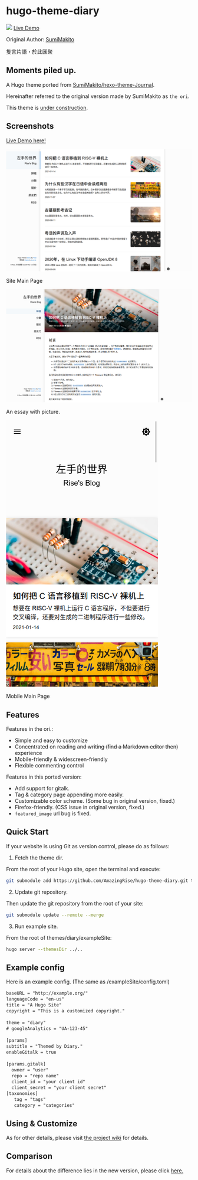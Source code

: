 # hugo-theme-diary
![](https://img.shields.io/badge/license-MIT-blue.svg)
[Live Demo](https://amazingrise.net/hugo-theme-diary/)

Original Author: [SumiMakito](https://github.com/SumiMakito)

隻言片語・於此匯聚

Moments piled up.
---

A Hugo theme ported from [SumiMakito/hexo-theme-Journal](https://github.com/SumiMakito/hexo-theme-Journal/).

Hereinafter referred to the original version made by SumiMakito as `the ori`.

This theme is [under construction](https://github.com/AmazingRise/hugo-theme-diary/projects/2).

## Screenshots

[Live Demo here!](https://amazingrise.net/hugo-theme-diary/)

![](https://raw.githubusercontent.com/AmazingRise/hugo-theme-diary/master/images/screenshot.png)

Site Main Page

![](https://raw.githubusercontent.com/AmazingRise/hugo-theme-diary/master/images/essay.png)

An essay with picture.

![](https://raw.githubusercontent.com/AmazingRise/hugo-theme-diary/master/images/m_main.png)

Mobile Main Page

## Features

Features in the ori.:

- Simple and easy to customize
- Concentrated on reading <del>and writing (find a Markdown editor then)</del> experience
- Mobile-friendly & widescreen-friendly
- Flexible commenting control

Features in this ported version:

- Add support for gitalk.
- Tag & category page appending more easily.
- Customizable color scheme. (Some bug in original version, fixed.)
- Firefox-friendly. (CSS issue in original version, fixed.)
- `featured_image` url bug is fixed.

## Quick Start

If your website is using Git as version control, please do as follows:

1. Fetch the theme dir.

From the root of your Hugo site, open the terminal and execute:
```bash
git submodule add https://github.com/AmazingRise/hugo-theme-diary.git themes/diary
```
2. Update git repository.

Then update the git repository from the root of your site:
```bash
git submodule update --remote --merge
```

3. Run example site.

From the root of themes/diary/exampleSite:
```bash
hugo server --themesDir ../..
```

## Example config

Here is an example config. (The same as /exampleSite/config.toml)
```
baseURL = "http://example.org/"
languageCode = "en-us"
title = "A Hugo Site"
copyright = "This is a customized copyright."

theme = "diary"
# googleAnalytics = "UA-123-45"

[params]
subtitle = "Themed by Diary."
enableGitalk = true

[params.gitalk]
  owner = "user"
  repo = "repo name"
  client_id = "your client id"
  client_secret = "your client secret"
[taxonomies]
   tag = "tags"
   category = "categories"
```

## Using & Customize

As for other details, please visit [the project wiki](https://github.com/amazingrise/hugo-theme-diary/wiki) for details.

## Comparison

For details about the difference lies in the new version, please click [here.](https://github.com/AmazingRise/hugo-theme-diary/wiki/Comparison)